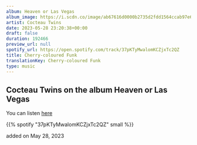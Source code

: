 ```yaml
---
album: Heaven or Las Vegas
album_image: https://i.scdn.co/image/ab67616d0000b2735d2fdd1564ccab97e60c656f
artist: Cocteau Twins
date: 2023-05-28 23:20:38+00:00
draft: false
duration: 192466
preview_url: null
spotify_url: https://open.spotify.com/track/37pKTyMwalomKCZjxTc2QZ
title: Cherry-coloured Funk
translationKey: Cherry-coloured Funk
type: music
---
```


## Cocteau Twins on the album Heaven or Las Vegas

You can listen [here](https://open.spotify.com/track/37pKTyMwalomKCZjxTc2QZ)

{{% spotify "37pKTyMwalomKCZjxTc2QZ" small %}}

added on May 28, 2023